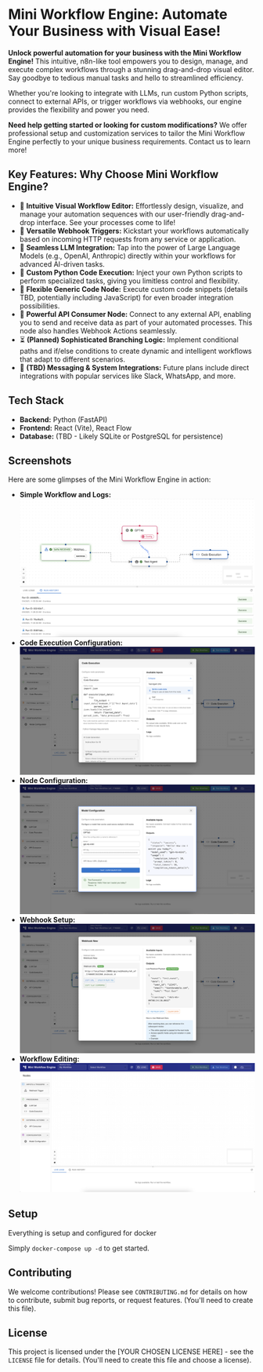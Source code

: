 # Mini Workflow Engine: Automate Your Business with Visual Ease!

**Unlock powerful automation for your business with the Mini Workflow Engine!** This intuitive, n8n-like tool empowers you to design, manage, and execute complex workflows through a stunning drag-and-drop visual editor. Say goodbye to tedious manual tasks and hello to streamlined efficiency.

Whether you're looking to integrate with LLMs, run custom Python scripts, connect to external APIs, or trigger workflows via webhooks, our engine provides the flexibility and power you need.

**Need help getting started or looking for custom modifications?** We offer professional setup and customization services to tailor the Mini Workflow Engine perfectly to your unique business requirements. Contact us to learn more!

## Key Features: Why Choose Mini Workflow Engine?

*   🚀 **Intuitive Visual Workflow Editor:** Effortlessly design, visualize, and manage your automation sequences with our user-friendly drag-and-drop interface. See your processes come to life!
*   🎣 **Versatile Webhook Triggers:** Kickstart your workflows automatically based on incoming HTTP requests from any service or application.
*   🧠 **Seamless LLM Integration:** Tap into the power of Large Language Models (e.g., OpenAI, Anthropic) directly within your workflows for advanced AI-driven tasks.
*   🐍 **Custom Python Code Execution:** Inject your own Python scripts to perform specialized tasks, giving you limitless control and flexibility.
*   🧩 **Flexible Generic Code Node:** Execute custom code snippets (details TBD, potentially including JavaScript) for even broader integration possibilities.
*   🔗 **Powerful API Consumer Node:** Connect to any external API, enabling you to send and receive data as part of your automated processes. This node also handles Webhook Actions seamlessly.
*   ⏳ **(Planned) Sophisticated Branching Logic:** Implement conditional paths and if/else conditions to create dynamic and intelligent workflows that adapt to different scenarios.
*   🔔 **(TBD) Messaging & System Integrations:** Future plans include direct integrations with popular services like Slack, WhatsApp, and more.

## Tech Stack

*   **Backend:** Python (FastAPI)
*   **Frontend:** React (Vite), React Flow
*   **Database:** (TBD - Likely SQLite or PostgreSQL for persistence)

## Screenshots

Here are some glimpses of the Mini Workflow Engine in action:

*   **Simple Workflow and Logs:**
    ![Simple Workflow and Logs](./assets/ASimpleWorkflow_And_LogsScreen.png)
*   **Code Execution Configuration:**
    ![Code Execution Screen](./assets/CodeExecutionScreen.png)
*   **Node Configuration:**
    ![Node Configuration Screen](./assets/NodeConfigurationScreen.png)
*   **Webhook Setup:**
    ![Webhook Setup Screen](./assets/WebHookSetupScreen.png)
*   **Workflow Editing:**
    ![Editing Screen](./assets/EditingScreen.png)

## Setup

Everything is setup and configured for docker

Simply `docker-compose up -d` to get started.

## Contributing

We welcome contributions! Please see `CONTRIBUTING.md` for details on how to contribute, submit bug reports, or request features. (You'll need to create this file).

## License

This project is licensed under the [YOUR CHOSEN LICENSE HERE] - see the `LICENSE` file for details. (You'll need to create this file and choose a license).

